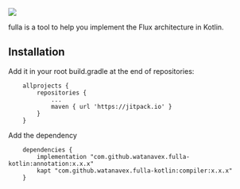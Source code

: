 [![](https://jitpack.io/v/watanavex/fulla-kotlin.svg)](https://jitpack.io/#watanavex/fulla-kotlin)

fulla is a tool to help you implement the Flux architecture in Kotlin.

## Installation
Add it in your root build.gradle at the end of repositories:
```
    allprojects {
        repositories {
            ...
            maven { url 'https://jitpack.io' }
        }
    }
```
Add the dependency
```
    dependencies {
        implementation "com.github.watanavex.fulla-kotlin:annotation:x.x.x"
        kapt "com.github.watanavex.fulla-kotlin:compiler:x.x.x"
    }
```
